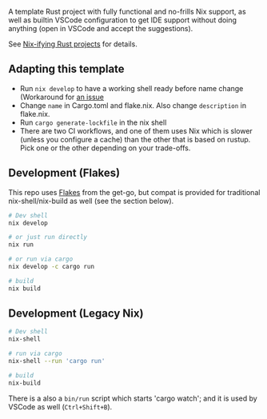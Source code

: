 A template Rust project with fully functional and no-frills Nix support, as well as builtin VSCode configuration to get IDE support without doing anything (open in VSCode and accept the suggestions).

See [Nix-ifying Rust projects](https://notes.srid.ca/rust-nix) for details.

## Adapting this template

- Run `nix develop` to have a working shell ready before name change (Workaround for [an issue](https://github.com/srid/rust-nix-template/issues/7#issuecomment-1097182528)
- Change `name` in Cargo.toml and flake.nix. Also change `description` in flake.nix.
- Run `cargo generate-lockfile` in the nix shell
- There are two CI workflows, and one of them uses Nix which is slower (unless you configure a cache) than the other that is based on rustup. Pick one or the other depending on your trade-offs.

## Development (Flakes)

This repo uses [Flakes](https://nixos.wiki/wiki/Flakes) from the get-go, but compat is provided for traditional nix-shell/nix-build as well (see the section below).

```bash
# Dev shell
nix develop

# or just run directly
nix run

# or run via cargo
nix develop -c cargo run

# build
nix build
```

## Development (Legacy Nix)

```bash
# Dev shell
nix-shell

# run via cargo
nix-shell --run 'cargo run'

# build
nix-build
```

There is a also a `bin/run` script which starts 'cargo watch'; and it is used by VSCode as well (`Ctrl+Shift+B`).
